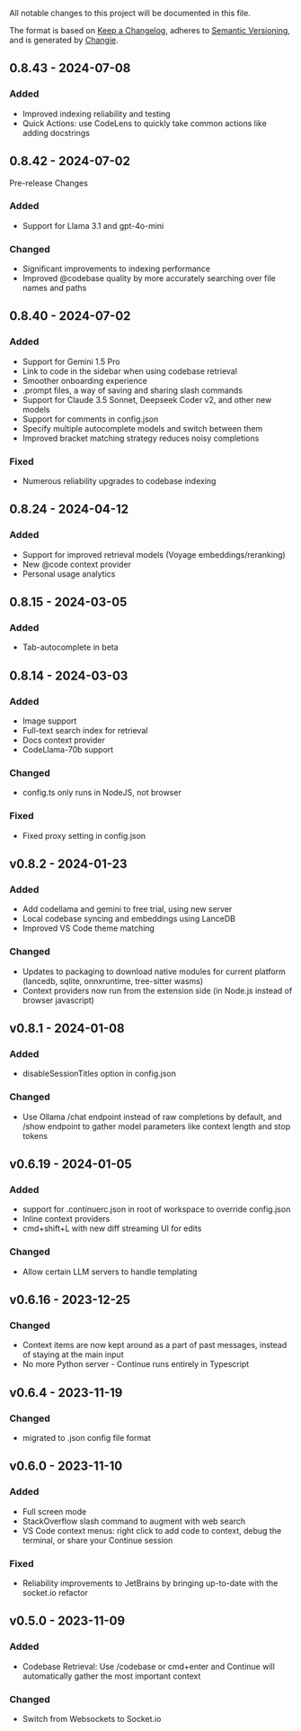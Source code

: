 All notable changes to this project will be documented in this file.

The format is based on [Keep a Changelog](https://keepachangelog.com/en/1.0.0/),
adheres to [Semantic Versioning](https://semver.org/spec/v2.0.0.html),
and is generated by [Changie](https://github.com/miniscruff/changie).

## 0.8.43 - 2024-07-08

### Added

- Improved indexing reliability and testing
- Quick Actions: use CodeLens to quickly take common actions like adding docstrings

## 0.8.42 - 2024-07-02

Pre-release Changes
### Added
* Support for Llama 3.1 and gpt-4o-mini
### Changed
* Significant improvements to indexing performance
* Improved @codebase quality by more accurately searching over file names and paths

## 0.8.40 - 2024-07-02
### Added
* Support for Gemini 1.5 Pro
* Link to code in the sidebar when using codebase retrieval
* Smoother onboarding experience
* .prompt files, a way of saving and sharing slash commands
* Support for Claude 3.5 Sonnet, Deepseek Coder v2, and other new models
* Support for comments in config.json
* Specify multiple autocomplete models and switch between them
* Improved bracket matching strategy reduces noisy completions
### Fixed
* Numerous reliability upgrades to codebase indexing

## 0.8.24 - 2024-04-12

### Added

- Support for improved retrieval models (Voyage embeddings/reranking)
- New @code context provider
- Personal usage analytics

## 0.8.15 - 2024-03-05

### Added

- Tab-autocomplete in beta

## 0.8.14 - 2024-03-03

### Added

- Image support
- Full-text search index for retrieval
- Docs context provider
- CodeLlama-70b support

### Changed

- config.ts only runs in NodeJS, not browser

### Fixed

- Fixed proxy setting in config.json

## v0.8.2 - 2024-01-23

### Added

- Add codellama and gemini to free trial, using new server
- Local codebase syncing and embeddings using LanceDB
- Improved VS Code theme matching

### Changed

- Updates to packaging to download native modules for current platform (lancedb, sqlite, onnxruntime, tree-sitter wasms)
- Context providers now run from the extension side (in Node.js instead of browser javascript)

## v0.8.1 - 2024-01-08

### Added

- disableSessionTitles option in config.json

### Changed

- Use Ollama /chat endpoint instead of raw completions by default, and /show endpoint to gather model parameters like context length and stop tokens

## v0.6.19 - 2024-01-05

### Added

- support for .continuerc.json in root of workspace to override config.json
- Inline context providers
- cmd+shift+L with new diff streaming UI for edits

### Changed

- Allow certain LLM servers to handle templating

## v0.6.16 - 2023-12-25

### Changed

- Context items are now kept around as a part of past messages, instead of staying at the main input
- No more Python server - Continue runs entirely in Typescript

## v0.6.4 - 2023-11-19

### Changed

- migrated to .json config file format

## v0.6.0 - 2023-11-10

### Added

- Full screen mode
- StackOverflow slash command to augment with web search
- VS Code context menus: right click to add code to context, debug the terminal, or share your Continue session

### Fixed

- Reliability improvements to JetBrains by bringing up-to-date with the socket.io refactor

## v0.5.0 - 2023-11-09

### Added

- Codebase Retrieval: Use /codebase or cmd+enter and Continue will automatically gather the most important context

### Changed

- Switch from Websockets to Socket.io
